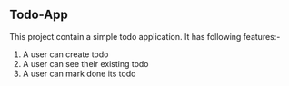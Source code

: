 ## Todo-App

This project contain a simple todo application.
It has following features:-

1) A user can create todo
2) A user can see their existing todo
3) A user can mark done its todo

